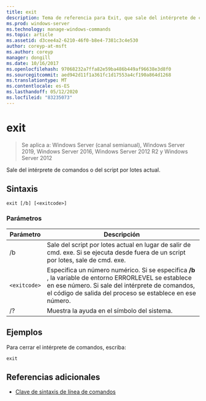 ```yaml
---
title: exit
description: Tema de referencia para Exit, que sale del intérprete de comandos.
ms.prod: windows-server
ms.technology: manage-windows-commands
ms.topic: article
ms.assetid: d3cee4a2-6210-46f0-b8e4-7381c3c4e530
author: coreyp-at-msft
ms.author: coreyp
manager: dongill
ms.date: 10/16/2017
ms.openlocfilehash: 97068232a7ffa82e59ba486b449af96638e3d8f0
ms.sourcegitcommit: aed942d11f1a361fc1d17553a4cf190a864d1268
ms.translationtype: MT
ms.contentlocale: es-ES
ms.lasthandoff: 05/12/2020
ms.locfileid: "83235073"
---
```

# <a name="exit"></a>exit

> Se aplica a: Windows Server (canal semianual), Windows Server 2019, Windows Server 2016, Windows Server 2012 R2 y Windows Server 2012

Sale del intérprete de comandos o del script por lotes actual.

## <a name="syntax"></a>Sintaxis

```
exit [/b] [<exitcode>]
```

### <a name="parameters"></a>Parámetros

| Parámetro | Descripción |
| --------- | ----------- |
| /b | Sale del script por lotes actual en lugar de salir de cmd. exe. Si se ejecuta desde fuera de un script por lotes, sale de cmd. exe. |
| `<exitcode>` | Especifica un número numérico. Si se especifica **/b** , la variable de entorno ERRORLEVEL se establece en ese número. Si sale del intérprete de comandos, el código de salida del proceso se establece en ese número. |
| /? | Muestra la ayuda en el símbolo del sistema. |

## <a name="examples"></a>Ejemplos

Para cerrar el intérprete de comandos, escriba:

```
exit
```

## <a name="additional-references"></a>Referencias adicionales

- [Clave de sintaxis de línea de comandos](command-line-syntax-key.md)
